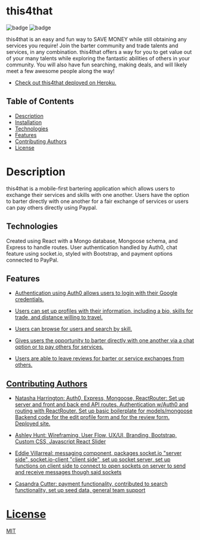 # this4that

![badge](https://img.shields.io/badge/license-MIT-orange)
![badge](https://img.shields.io/badge/build-passing-brightgreen)

this4that is an easy and fun way to SAVE MONEY while still obtaining any services you require!  Join the barter community and trade talents and services, in any combination.
this4that offers a way for you to get value out of your many talents while exploring the fantastic abilities of others in your community.  You will also have fun searching, making deals, and will likely meet a few awesome people along the way!

* <a href="https://peaceful-ocean-96286.herokuapp.com/">Check out this4that deployed on Heroku.</a>

## Table of Contents
* [Description](#description)
* [Installation](#installation)
* [Technologies](#technologies)
* [Features](#features)
* [Contributing Authors](#contributors)
* [License](#license)

# Description

this4that is a mobile-first bartering application which allows users to exchange their services and skills with one another. Users have the option to barter directly with one another for a fair exchange of services or users can pay others directly using Paypal. 

## Technologies

Created using React with a Mongo database, Mongoose schema, and Express to handle routes. User authentication handled by Auth0, chat feature using socket.io, styled with Bootstrap, and payment options connected to PayPal.
    
## Features

<a href="https://media.giphy.com/media/lt0OzKM1MdvbHLF9jg/giphy.gif">

* Authentication using Auth0 allows users to login with their Google credentials.

* Users can set up profiles with their information, including a bio, skills for trade, and distance willing to travel.

* Users can browse for users and search by skill.

* Gives users the opportunity to barter directly with one another via a chat option or to pay others for services.

* Users are able to leave reviews for barter or service exchanges from others.

## Contributing Authors

* Natasha Harrington: Auth0, Express, Mongoose, ReactRouter: Set up server and front and back end API routes. Authentication w/Auth0 and routing with ReactRouter. Set up basic boilerplate for models/mongoose Backend code for the edit profile form and for the review form. Deployed site.

* Ashley Hunt: Wireframing, User Flow, UX/UI, Branding, Bootstrap, Custom CSS, Javascript React Slider

* Eddie Villarreal: messaging component,  packages  socket.io "server side",   socket.io-client "client side",  set up socket server, set up functions on client side to connect to open sockets on server to send and receive messages though said sockets 

* Casandra Cutter: payment functionality, contributed to search functionality, set up seed data, general team support
    
# License
MIT